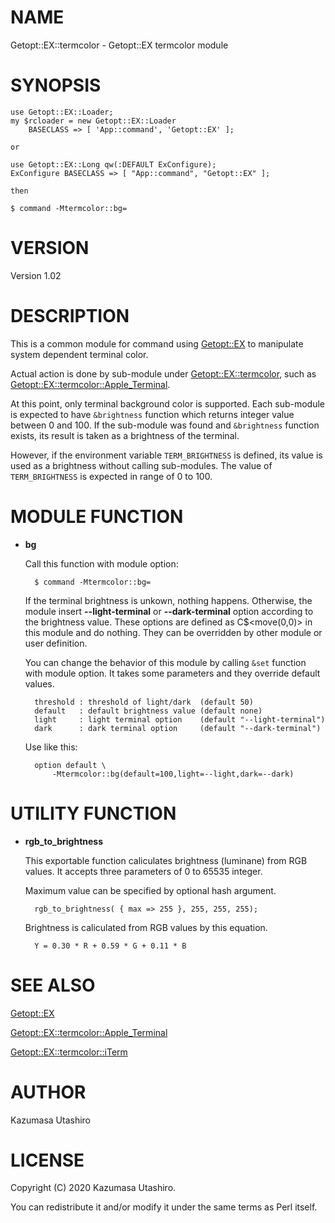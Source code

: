 # NAME

Getopt::EX::termcolor - Getopt::EX termcolor module

# SYNOPSIS

    use Getopt::EX::Loader;
    my $rcloader = new Getopt::EX::Loader
        BASECLASS => [ 'App::command', 'Getopt::EX' ];

    or

    use Getopt::EX::Long qw(:DEFAULT ExConfigure);
    ExConfigure BASECLASS => [ "App::command", "Getopt::EX" ];

    then

    $ command -Mtermcolor::bg=

# VERSION

Version 1.02

# DESCRIPTION

This is a common module for command using [Getopt::EX](https://metacpan.org/pod/Getopt::EX) to manipulate
system dependent terminal color.

Actual action is done by sub-module under [Getopt::EX::termcolor](https://metacpan.org/pod/Getopt::EX::termcolor),
such as [Getopt::EX::termcolor::Apple\_Terminal](https://metacpan.org/pod/Getopt::EX::termcolor::Apple_Terminal).

At this point, only terminal background color is supported.  Each
sub-module is expected to have `&brightness` function which returns
integer value between 0 and 100.  If the sub-module was found and
`&brightness` function exists, its result is taken as a brightness of
the terminal.

However, if the environment variable `TERM_BRIGHTNESS` is defined,
its value is used as a brightness without calling sub-modules.  The
value of `TERM_BRIGHTNESS` is expected in range of 0 to 100.

# MODULE FUNCTION

- **bg**

    Call this function with module option:

        $ command -Mtermcolor::bg=

    If the terminal brightness is unkown, nothing happens.  Otherwise, the
    module insert **--light-terminal** or **--dark-terminal** option
    according to the brightness value.  These options are defined as
    C$<move(0,0)> in this module and do nothing.  They can be overridden
    by other module or user definition.

    You can change the behavior of this module by calling `&set` function
    with module option.  It takes some parameters and they override
    default values.

        threshold : threshold of light/dark  (default 50)
        default   : default brightness value (default none)
        light     : light terminal option    (default "--light-terminal")
        dark      : dark terminal option     (default "--dark-terminal")

    Use like this:

        option default \
            -Mtermcolor::bg(default=100,light=--light,dark=--dark)

# UTILITY FUNCTION

- **rgb\_to\_brightness**

    This exportable function caliculates brightness (luminane) from RGB
    values.  It accepts three parameters of 0 to 65535 integer.

    Maximum value can be specified by optional hash argument.

        rgb_to_brightness( { max => 255 }, 255, 255, 255);

    Brightness is caliculated from RGB values by this equation.

        Y = 0.30 * R + 0.59 * G + 0.11 * B

# SEE ALSO

[Getopt::EX](https://metacpan.org/pod/Getopt::EX)

[Getopt::EX::termcolor::Apple\_Terminal](https://metacpan.org/pod/Getopt::EX::termcolor::Apple_Terminal)

[Getopt::EX::termcolor::iTerm](https://metacpan.org/pod/Getopt::EX::termcolor::iTerm)

# AUTHOR

Kazumasa Utashiro

# LICENSE

Copyright (C) 2020 Kazumasa Utashiro.

You can redistribute it and/or modify it under the same terms
as Perl itself.
